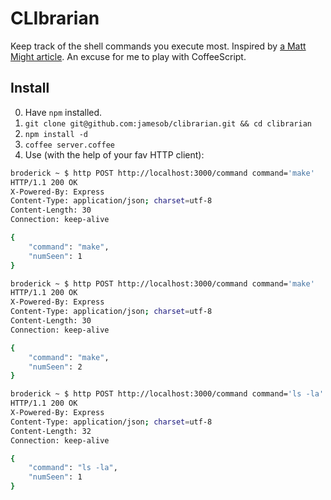 # CLIbrarian

Keep track of the shell commands you execute most. Inspired by [a Matt Might
article](http://matt.might.net/articles/console-hacks-exploiting-frequency/).
An excuse for me to play with CoffeeScript.

## Install

0. Have `npm` installed.
1. `git clone git@github.com:jamesob/clibrarian.git && cd clibrarian`
2. `npm install -d`
3. `coffee server.coffee`
4. Use (with the help of your fav HTTP client):

```sh
broderick ~ $ http POST http://localhost:3000/command command='make'
HTTP/1.1 200 OK
X-Powered-By: Express
Content-Type: application/json; charset=utf-8
Content-Length: 30
Connection: keep-alive

{
    "command": "make", 
    "numSeen": 1
}

broderick ~ $ http POST http://localhost:3000/command command='make'
HTTP/1.1 200 OK
X-Powered-By: Express
Content-Type: application/json; charset=utf-8
Content-Length: 30
Connection: keep-alive

{
    "command": "make", 
    "numSeen": 2
}

broderick ~ $ http POST http://localhost:3000/command command='ls -la'
HTTP/1.1 200 OK
X-Powered-By: Express
Content-Type: application/json; charset=utf-8
Content-Length: 32
Connection: keep-alive

{
    "command": "ls -la", 
    "numSeen": 1
}
```
